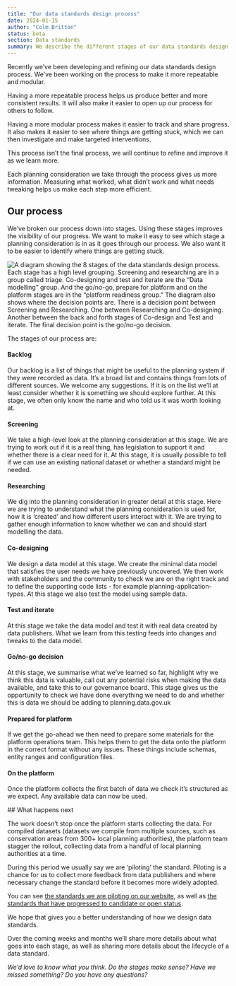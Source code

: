 ```yaml
---
title: "Our data standards design process"
date: 2024-01-15
author: "Colm Britton"
status: beta
section: Data standards
summary: We describe the different stages of our data standards design process.
---
```


Recently we’ve been developing and refining our data standards design process. We’ve been working on the process to make it more repeatable and modular.

Having a more repeatable process helps us produce better and more consistent results. It will also make it easier to open up our process for others to follow.

Having a more modular process makes it easier to track and share progress. It also makes it easier to see where things are getting stuck, which we can then investigate and make targeted interventions.

This process isn’t the final process, we will continue to refine and improve it as we learn more. 

Each planning consideration we take through the process gives us more information. Measuring what worked, what didn’t work and what needs tweaking helps us make each step more efficient.

## Our process

We’ve broken our process down into stages. Using these stages improves the visibility of our progress. We want to make it easy to see which stage a planning consideration is in as it goes through our process. We also want it to be easier to identify where things are getting stuck.

![A diagram showing the 8 stages of the data standards design process. Each stage has a high level grouping. Screening and researching are in a group called triage. Co-designing and test and iterate are the “Data modelling” group. And the go/no-go, prepare for platform and on the platform stages are in the “platform readiness group.” The diagram also shows where the decision points are. There is a decision point between Screening and Researching. One between Researching and Co-designing. Another between the back and forth stages of Co-design and Test and iterate. The final decision point is the go/no-go decision.](/images/diagrams/process-jan-2024-stages.png)

The stages of our process are:

#### Backlog

Our backlog is a list of things that might be useful to the planning system if they were recorded as data. It’s a broad list and contains things from lots of different sources. We welcome any suggestions. If it is on the list we’ll at least consider whether it is something we should explore further. At this stage, we often only know the name and who told us it was worth looking at.

#### Screening

We take a high-level look at the planning consideration at this stage. We are trying to work out if it is a real thing, has legislation to support it and whether there is a clear need for it. At this stage, it is usually possible to tell if we can use an existing national dataset or whether a standard might be needed.

#### Researching

We dig into the planning consideration in greater detail at this stage. Here we are trying to understand what the planning consideration is used for, how it is ‘created’ and how different users interact with it. We are trying to gather enough information to know whether we can and should start modelling the data.


#### Co-designing

We design a data model at this stage. We create the minimal data model that satisfies the user needs we have previously uncovered. We then work with stakeholders and the community to check we are on the right track and to define the supporting code lists - for example planning-application-types. At this stage we also test the model using sample data.

#### Test and iterate

At this stage we take the data model and test it with real data created by data publishers. What we learn from this testing feeds into changes and tweaks to the data model.

#### Go/no-go decision

At this stage, we summarise what we’ve learned so far, highlight why we think this data is valuable, call out any potential risks when making the data available, and take this to our governance board. This stage gives us the opportunity to check we have done everything we need to do and whether this is data we should be adding to planning.data.gov.uk

#### Prepared for platform

If we get the go-ahead we then need to prepare some materials for the platform operations team. This helps them to get the data onto the platform in the correct format without any issues. These things include schemas, entity ranges and configuration files.

#### On the platform

Once the platform collects the first batch of data we check it’s structured as we expect. Any available data can now be used.

## What happens next

The work doesn’t stop once the platform starts collecting the data. For compiled datasets (datasets we compile from multiple sources, such as conservation areas from 300+ local planning authorities), the platform team stagger the rollout, collecting data from a handful of local planning authorities at a time. 

During this period we usually say we are ‘piloting’ the standard. Piloting is a chance for us to collect more feedback from data publishers and where necessary change the standard before it becomes more widely adopted.

You can see [the standards we are piloting on our website](https://digital-land.github.io/specification/specification/#piloting), as well as [the standards that have progressed to candidate or open status](https://digital-land.github.io/specification/specification/). 

We hope that gives you a better understanding of how we design data standards.

Over the coming weeks and months we’ll share more details about what goes into each stage, as well as sharing more details about the lifecycle of a data standard.

*We’d love to know what you think. Do the stages make sense? Have we missed something? Do you have any questions?*
